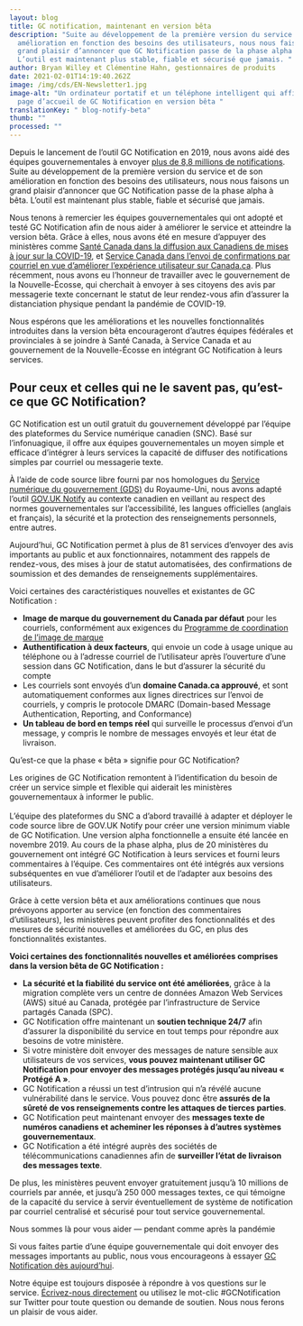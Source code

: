 ```yaml
---
layout: blog
title: GC notification, maintenant en version bêta
description: "Suite au développement de la première version du service et de son
  amélioration en fonction des besoins des utilisateurs, nous nous faisons un
  grand plaisir d’annoncer que GC Notification passe de la phase alpha à bêta.
  L’outil est maintenant plus stable, fiable et sécurisé que jamais. "
author: Bryan Willey et Clémentine Hahn, gestionnaires de produits
date: 2021-02-01T14:19:40.262Z
image: /img/cds/EN-Newsletter1.jpg
image-alt: "Un ordinateur portatif et un téléphone intelligent qui affichent la
  page d’accueil de GC Notification en version bêta "
translationKey: " blog-notify-beta"
thumb: ""
processed: ""
---
```

Depuis le lancement de l’outil GC Notification en 2019, nous avons aidé des équipes gouvernementales à envoyer [plus de 8,8 millions de notifications](https://notification.canada.ca/activity). Suite au développement de la première version du service et de son amélioration en fonction des besoins des utilisateurs, nous nous faisons un grand plaisir d’annoncer que GC Notification passe de la phase alpha à bêta. L’outil est maintenant plus stable, fiable et sécurisé que jamais.

Nous tenons à remercier les équipes gouvernementales qui ont adopté et testé GC Notification afin de nous aider à améliorer le service et atteindre la version bêta. Grâce à elles, nous avons été en mesure d’appuyer des ministères comme [Santé Canada dans la diffusion aux Canadiens de mises à jour sur la COVID-19](https://numerique.canada.ca/2020/05/13/obtenir-les-nouvelles-sur-la-covid-19-service-de-notification-par-courriel/), et [Service Canada dans l’envoi de confirmations par courriel en vue d’améliorer l’expérience utilisateur sur Canada.ca](https://numerique.canada.ca/2020/03/05/comment-nous-avons-install%C3%A9-notification-sur-canada-ca/). Plus récemment, nous avons eu l’honneur de travailler avec le gouvernement de la Nouvelle-Écosse, qui cherchait à envoyer à ses citoyens des avis par messagerie texte concernant le statut de leur rendez-vous afin d’assurer la distanciation physique pendant la pandémie de COVID-19.

Nous espérons que les améliorations et les nouvelles fonctionnalités introduites dans la version bêta encourageront d’autres équipes fédérales et provinciales à se joindre à Santé Canada, à Service Canada et au gouvernement de la Nouvelle-Écosse en intégrant GC Notification à leurs services.

## Pour ceux et celles qui ne le savent pas, qu’est-ce que GC Notification? 

GC Notification est un outil gratuit du gouvernement développé par l’équipe des plateformes du Service numérique canadien (SNC). Basé sur l’infonuagique, il offre aux équipes gouvernementales un moyen simple et efficace d’intégrer à leurs services la capacité de diffuser des notifications simples par courriel ou messagerie texte.

À l’aide de code source libre fourni par nos homologues du [Service numérique du gouvernement (GDS)](https://gds.blog.gov.uk/) du Royaume-Uni, nous avons adapté l’outil [GOV.UK Notify](https://www.notifications.service.gov.uk/) au contexte canadien en veillant au respect des normes gouvernementales sur l’accessibilité, les langues officielles (anglais et français), la sécurité et la protection des renseignements personnels, entre autres.

Aujourd’hui, GC Notification permet à plus de 81 services d’envoyer des avis importants au public et aux fonctionnaires, notamment des rappels de rendez-vous, des mises à jour de statut automatisées, des confirmations de soumission et des demandes de renseignements supplémentaires.

Voici certaines des caractéristiques nouvelles et existantes de GC Notification : 

* **Image de marque du gouvernement du Canada par défaut** pour les courriels, conformément aux exigences du [Programme de coordination de l’image de marque](https://www.canada.ca/fr/secretariat-conseil-tresor/services/communications-gouvernementales/programme-federal-image-marque/manuel.html)
* **Authentification à deux facteurs**, qui envoie un code à usage unique au téléphone ou à l’adresse courriel de l’utilisateur après l’ouverture d’une session dans GC Notification, dans le but d’assurer la sécurité du compte 
* Les courriels sont envoyés d’un **domaine Canada.ca approuvé**, et sont automatiquement conformes aux lignes directrices sur l’envoi de courriels, y compris le protocole DMARC (Domain-based Message Authentication, Reporting, and Conformance)
* **Un tableau de bord en temps réel** qui surveille le processus d’envoi d’un message, y compris le nombre de messages envoyés et leur état de livraison.

Qu’est-ce que la phase « bêta » signifie pour GC Notification?

Les origines de GC Notification remontent à l’identification du besoin de créer un service simple et flexible qui aiderait les ministères gouvernementaux à informer le public.\
\
L’équipe des plateformes du SNC a d’abord travaillé à adapter et déployer le code source libre de GOV.UK Notify pour créer une version minimum viable de GC Notification. Une version alpha fonctionnelle a ensuite été lancée en novembre 2019. Au cours de la phase alpha, plus de 20 ministères du gouvernement ont intégré GC Notification à leurs services et fourni leurs commentaires à l’équipe. Ces commentaires ont été intégrés aux versions subséquentes en vue d’améliorer l’outil et de l’adapter aux besoins des utilisateurs.

Grâce à cette version bêta et aux améliorations continues que nous prévoyons apporter au service (en fonction des commentaires d’utilisateurs), les ministères peuvent profiter des fonctionnalités et des mesures de sécurité nouvelles et améliorées du GC, en plus des fonctionnalités existantes.

**Voici certaines des fonctionnalités nouvelles et améliorées comprises dans la version bêta de GC Notification :**

* **La sécurité et la fiabilité du service ont été améliorées**, grâce à la migration complète vers un centre de données Amazon Web Services (AWS) situé au Canada, protégée par l’infrastructure de Service partagés Canada (SPC).  
* GC Notification offre maintenant un **soutien technique 24/7** afin d’assurer la disponibilité du service en tout temps pour répondre aux besoins de votre ministère.
* Si votre ministère doit envoyer des messages de nature sensible aux utilisateurs de vos services, **vous pouvez maintenant utiliser GC Notification pour envoyer des messages protégés jusqu’au niveau « Protégé A »**.
* GC Notification a réussi un test d’intrusion qui n’a révélé aucune vulnérabilité dans le service. Vous pouvez donc être **assurés de la sûreté de vos renseignements contre les attaques de tierces parties**. 
* GC Notification peut maintenant envoyer des **messages texte de numéros canadiens et acheminer les réponses à d’autres systèmes gouvernementaux**.  
* GC Notification a été intégré auprès des sociétés de télécommunications canadiennes afin de **surveiller l’état de livraison des messages texte**.

De plus, les ministères peuvent envoyer gratuitement jusqu’à 10 millions de courriels par année, et jusqu’à 250 000 messages textes, ce qui témoigne de la capacité du service à servir éventuellement de système de notification par courriel centralisé et sécurisé pour tout service gouvernemental.

Nous sommes là pour vous aider — pendant comme après la pandémie 

Si vous faites partie d’une équipe gouvernementale qui doit envoyer des messages importants au public, nous vous encourageons à essayer [GC Notification dès aujourd’hui](https://notification.canada.ca/).

Notre équipe est toujours disposée à répondre à vos questions sur le service. [Écrivez-nous directement](https://notification.canada.ca/contact) ou utilisez le mot-clic #GCNotification sur Twitter pour toute question ou demande de soutien. Nous nous ferons un plaisir de vous aider.